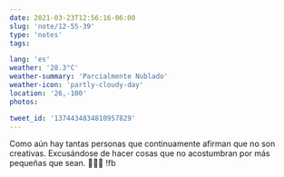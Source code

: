 ```yaml
---
date: 2021-03-23T12:56:16-06:00
slug: 'note/12-55-39'
type: 'notes'
tags:

lang: 'es'
weather: '28.3°C'
weather-summary: 'Parcialmente Nublado'
weather-icon: 'partly-cloudy-day'
location: '26,-100'
photos:

tweet_id: '1374434834810957829'
---
```

Como aún hay tantas personas que continuamente afirman que no son creativas. Excusándose de hacer cosas que no acostumbran por más pequeñas que sean. 🤦🏻‍♂️ !fb